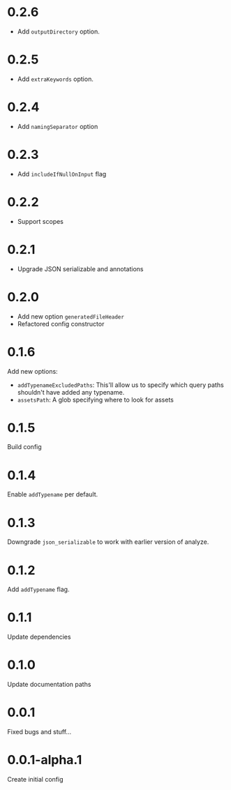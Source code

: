 # 0.2.6

* Add `outputDirectory` option.

# 0.2.5

* Add `extraKeywords` option.

# 0.2.4

* Add `namingSeparator` option

# 0.2.3

* Add `includeIfNullOnInput` flag

# 0.2.2

* Support scopes

# 0.2.1

* Upgrade JSON serializable and annotations

# 0.2.0

* Add new option `generatedFileHeader`
* Refactored config constructor

# 0.1.6

Add new options:

* `addTypenameExcludedPaths`: This'll allow us to specify which query paths shouldn't have added any typename.
* `assetsPath`: A glob specifying where to look for assets

# 0.1.5

Build config

# 0.1.4

Enable `addTypename` per default.

# 0.1.3

Downgrade `json_serializable` to work with earlier version of analyze.

# 0.1.2

Add `addTypename` flag.

# 0.1.1

Update dependencies

# 0.1.0

Update documentation paths

# 0.0.1

Fixed bugs and stuff...

# 0.0.1-alpha.1

Create initial config
